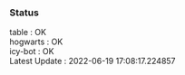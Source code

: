 ### Status


table : OK  
hogwarts : OK  
icy-bot : OK  
Latest Update : 2022-06-19 17:08:17.224857
